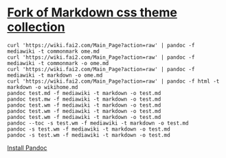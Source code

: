 # [Fork of Markdown css theme collection](http://jasonm23.github.io/markdown-css-themes)

```
curl 'https://wiki.fai2.com/Main_Page?action=raw' | pandoc -f mediawiki -t commonmark ome.md
curl 'https://wiki.fai2.com/Main_Page?action=raw' | pandoc -f mediawiki -t commonmark -o ome.md
curl 'https://wiki.fai2.com/Main_Page?action=raw' | pandoc -f mediawiki -t markdown -o ome.md
curl 'https://wiki.fai2.com/Main_Page?action=raw' | pandoc -f html -t markdown -o wikihome.md
pandoc test.md -f mediawiki -t markdown -o test.md
pandoc test.mw -f mediawiki -t markdown -o test.md
pandoc test.wm -f mediawiki -t markdown -o test.md
pandoc test.wm -f mediawiki -t markdown -o test.md
pandoc test.wm -f mediawiki -t markdown -o test.md
pandoc --toc -s test.wm -f mediawiki -t markdown -o test.md
pandoc -s test.wm -f mediawiki -t markdown -o test.md
pandoc -s test.wm -f mediawiki -t markdown -o test.md
```

[Install Pandoc](https://github.com/jgm/pandoc/releases/tag/3.7.0.2)
